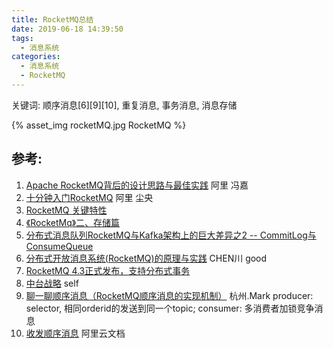 ```yaml
---
title: RocketMQ总结
date: 2019-06-18 14:39:50
tags:
  - 消息系统
categories:
  - 消息系统
  - RocketMQ   
---
```


<p></p>
<!-- more -->

关键词: 顺序消息[6][9][10], 重复消息, 事务消息, 消息存储

{% asset_img  rocketMQ.jpg  RocketMQ %}


## 参考:

1. [Apache RocketMQ背后的设计思路与最佳实践](https://yq.aliyun.com/articles/71889?spm=5176.100239.blogcont55626.10.FWVVKw) 阿里 冯嘉
2. [十分钟入门RocketMQ](https://yq.aliyun.com/articles/66101?spm=5176.100239.blogcont55634.18.ODias7)  阿里 尘央
3. [RocketMQ 关键特性](https://yq.aliyun.com/articles/66110?spm=a2c4e.11155435.0.0.2cb97b3fBOIG8W)
4. [《RocketMq》二、存储篇](https://blog.csdn.net/xxxxxx91116/article/details/50333161)
5. [分布式消息队列RocketMQ与Kafka架构上的巨大差异之2 -- CommitLog与ConsumeQueue](https://blog.csdn.net/gh670011677/article/details/75095469)
6. [分布式开放消息系统(RocketMQ)的原理与实践](https://www.jianshu.com/p/453c6e7ff81c)   CHEN川  good
7. [RocketMQ 4.3正式发布，支持分布式事务](https://mp.weixin.qq.com/s?__biz=MjM5MDE0Mjc4MA==&mid=2651008627&idx=1&sn=a308010e080e1aa7784abb4a1bcaadb7&chksm=bdbed6208ac95f3614f4055821e870882ea207e8a58af48f043e78cb4391e6f1206b41f86a88&scene=27#wechat_redirect)
8. [中台战略](https://www6v.github.io/www6vHomeHexo/2019/05/02/middleStage/) self
9. [聊一聊顺序消息（RocketMQ顺序消息的实现机制）](https://www.cnblogs.com/hzmark/p/orderly_message.html)  杭州.Mark
   producer: selector, 相同orderid的发送到同一个topic;
   consumer: 多消费者加锁竞争消息
10. [收发顺序消息](https://help.aliyun.com/document_detail/49323.html)  阿里云文档



